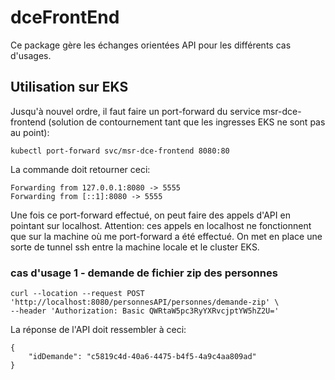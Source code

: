 # dceFrontEnd

Ce package gère les échanges orientées API pour les différents cas d'usages.

## Utilisation sur EKS

Jusqu'à nouvel ordre, il faut faire un port-forward du service msr-dce-frontend (solution de contournement tant que les ingresses EKS ne sont pas au point):
```
kubectl port-forward svc/msr-dce-frontend 8080:80
```
La commande doit retourner ceci:
```
Forwarding from 127.0.0.1:8080 -> 5555
Forwarding from [::1]:8080 -> 5555
```
Une fois ce port-forward effectué, on peut faire des appels d'API en pointant sur localhost.
Attention: ces appels en localhost ne fonctionnent que sur la machine où me port-forward a été effectué. On met en place une sorte de tunnel ssh entre la machine locale et le cluster EKS. 


### cas d'usage 1 - demande de fichier zip des personnes

```
curl --location --request POST 'http://localhost:8080/personnesAPI/personnes/demande-zip' \
--header 'Authorization: Basic QWRtaW5pc3RyYXRvcjptYW5hZ2U='
```
La réponse de l'API doit ressembler à ceci:
```
{
    "idDemande": "c5819c4d-40a6-4475-b4f5-4a9c4aa809ad"
}
```
